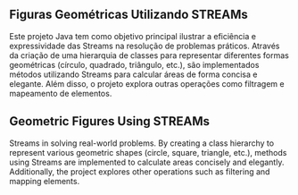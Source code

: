 ## Figuras Geométricas Utilizando STREAMs

Este projeto Java tem como objetivo principal ilustrar a eficiência e expressividade das Streams na resolução de problemas práticos. Através da criação de uma hierarquia de classes para representar diferentes formas geométricas (círculo, quadrado, triângulo, etc.), são implementados métodos utilizando Streams para calcular áreas de forma concisa e elegante. Além disso, o projeto explora outras operações como filtragem e mapeamento de elementos.

## Geometric Figures Using STREAMs

Streams in solving real-world problems. By creating a class hierarchy to represent various geometric shapes (circle, square, triangle, etc.), methods using Streams are implemented to calculate areas concisely and elegantly. Additionally, the project explores other operations such as filtering and mapping elements.
